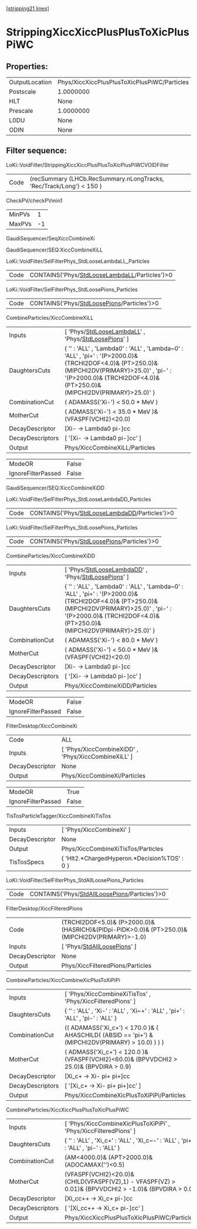 [[stripping21 lines]](./stripping21-index)

# StrippingXiccXiccPlusPlusToXicPlusPiWC

## Properties:

|                |                                              |
|----------------|----------------------------------------------|
| OutputLocation | Phys/XiccXiccPlusPlusToXicPlusPiWC/Particles |
| Postscale      | 1.0000000                                    |
| HLT            | None                                         |
| Prescale       | 1.0000000                                    |
| L0DU           | None                                         |
| ODIN           | None                                         |

## Filter sequence:

LoKi::VoidFilter/StrippingXiccXiccPlusPlusToXicPlusPiWCVOIDFilter

|      |                                                                      |
|------|----------------------------------------------------------------------|
| Code | (recSummary (LHCb.RecSummary.nLongTracks, 'Rec/Track/Long') \< 150 ) |

CheckPV/checkPVmin1

|        |     |
|--------|-----|
| MinPVs | 1   |
| MaxPVs | -1  |

GaudiSequencer/SeqXiccCombineXi

GaudiSequencer/SEQ:XiccCombineXiLL

LoKi::VoidFilter/SelFilterPhys_StdLooseLambdaLL_Particles

|      |                                                                                                  |
|------|--------------------------------------------------------------------------------------------------|
| Code | CONTAINS('Phys/[StdLooseLambdaLL](./stripping21-commonparticles-stdlooselambdall)/Particles')\>0 |

LoKi::VoidFilter/SelFilterPhys_StdLoosePions_Particles

|      |                                                                                            |
|------|--------------------------------------------------------------------------------------------|
| Code | CONTAINS('Phys/[StdLoosePions](./stripping21-commonparticles-stdloosepions)/Particles')\>0 |

CombineParticles/XiccCombineXiLL

|                  |                                                                                                                                                                                                                               |
|------------------|-------------------------------------------------------------------------------------------------------------------------------------------------------------------------------------------------------------------------------|
| Inputs           | [ 'Phys/[StdLooseLambdaLL](./stripping21-commonparticles-stdlooselambdall)' , 'Phys/[StdLoosePions](./stripping21-commonparticles-stdloosepions)' ]                                                                         |
| DaughtersCuts    | { '' : 'ALL' , 'Lambda0' : 'ALL' , 'Lambda~0' : 'ALL' , 'pi+' : '(P\>2000.0)& (TRCHI2DOF\<4.0)& (PT\>250.0)& (MIPCHI2DV(PRIMARY)\>25.0)' , 'pi-' : '(P\>2000.0)& (TRCHI2DOF\<4.0)& (PT\>250.0)& (MIPCHI2DV(PRIMARY)\>25.0)' } |
| CombinationCut   | ( ADAMASS('Xi-') \< 50.0 \* MeV )                                                                                                                                                                                             |
| MotherCut        | ( ADMASS('Xi-') \< 35.0 \* MeV )&(VFASPF(VCHI2)\<20.0)                                                                                                                                                                        |
| DecayDescriptor  | [Xi- -\> Lambda0 pi-]cc                                                                                                                                                                                                     |
| DecayDescriptors | [ '[Xi- -\> Lambda0 pi-]cc' ]                                                                                                                                                                                             |
| Output           | Phys/XiccCombineXiLL/Particles                                                                                                                                                                                                |

|                    |       |
|--------------------|-------|
| ModeOR             | False |
| IgnoreFilterPassed | False |

GaudiSequencer/SEQ:XiccCombineXiDD

LoKi::VoidFilter/SelFilterPhys_StdLooseLambdaDD_Particles

|      |                                                                                                  |
|------|--------------------------------------------------------------------------------------------------|
| Code | CONTAINS('Phys/[StdLooseLambdaDD](./stripping21-commonparticles-stdlooselambdadd)/Particles')\>0 |

LoKi::VoidFilter/SelFilterPhys_StdLoosePions_Particles

|      |                                                                                            |
|------|--------------------------------------------------------------------------------------------|
| Code | CONTAINS('Phys/[StdLoosePions](./stripping21-commonparticles-stdloosepions)/Particles')\>0 |

CombineParticles/XiccCombineXiDD

|                  |                                                                                                                                                                                                                               |
|------------------|-------------------------------------------------------------------------------------------------------------------------------------------------------------------------------------------------------------------------------|
| Inputs           | [ 'Phys/[StdLooseLambdaDD](./stripping21-commonparticles-stdlooselambdadd)' , 'Phys/[StdLoosePions](./stripping21-commonparticles-stdloosepions)' ]                                                                         |
| DaughtersCuts    | { '' : 'ALL' , 'Lambda0' : 'ALL' , 'Lambda~0' : 'ALL' , 'pi+' : '(P\>2000.0)& (TRCHI2DOF\<4.0)& (PT\>250.0)& (MIPCHI2DV(PRIMARY)\>25.0)' , 'pi-' : '(P\>2000.0)& (TRCHI2DOF\<4.0)& (PT\>250.0)& (MIPCHI2DV(PRIMARY)\>25.0)' } |
| CombinationCut   | ( ADAMASS('Xi-') \< 80.0 \* MeV )                                                                                                                                                                                             |
| MotherCut        | ( ADMASS('Xi-') \< 50.0 \* MeV )&(VFASPF(VCHI2)\<20.0)                                                                                                                                                                        |
| DecayDescriptor  | [Xi- -\> Lambda0 pi-]cc                                                                                                                                                                                                     |
| DecayDescriptors | [ '[Xi- -\> Lambda0 pi-]cc' ]                                                                                                                                                                                             |
| Output           | Phys/XiccCombineXiDD/Particles                                                                                                                                                                                                |

|                    |       |
|--------------------|-------|
| ModeOR             | False |
| IgnoreFilterPassed | False |

FilterDesktop/XiccCombineXi

|                 |                                                       |
|-----------------|-------------------------------------------------------|
| Code            | ALL                                                   |
| Inputs          | [ 'Phys/XiccCombineXiDD' , 'Phys/XiccCombineXiLL' ] |
| DecayDescriptor | None                                                  |
| Output          | Phys/XiccCombineXi/Particles                          |

|                    |       |
|--------------------|-------|
| ModeOR             | True  |
| IgnoreFilterPassed | False |

TisTosParticleTagger/XiccCombineXiTisTos

|                 |                                                |
|-----------------|------------------------------------------------|
| Inputs          | [ 'Phys/XiccCombineXi' ]                     |
| DecayDescriptor | None                                           |
| Output          | Phys/XiccCombineXiTisTos/Particles             |
| TisTosSpecs     | { 'Hlt2.\*ChargedHyperon.\*Decision%TOS' : 0 } |

LoKi::VoidFilter/SelFilterPhys_StdAllLoosePions_Particles

|      |                                                                                                  |
|------|--------------------------------------------------------------------------------------------------|
| Code | CONTAINS('Phys/[StdAllLoosePions](./stripping21-commonparticles-stdallloosepions)/Particles')\>0 |

FilterDesktop/XiccFilteredPions

|                 |                                                                                                     |
|-----------------|-----------------------------------------------------------------------------------------------------|
| Code            | (TRCHI2DOF\<5.0)& (P\>2000.0)& (HASRICH)&(PIDpi-PIDK\>0.0)& (PT\>250.0)& (MIPCHI2DV(PRIMARY)\>-1.0) |
| Inputs          | [ 'Phys/[StdAllLoosePions](./stripping21-commonparticles-stdallloosepions)' ]                     |
| DecayDescriptor | None                                                                                                |
| Output          | Phys/XiccFilteredPions/Particles                                                                    |

CombineParticles/XiccCombineXicPlusToXiPiPi

|                  |                                                                                                    |
|------------------|----------------------------------------------------------------------------------------------------|
| Inputs           | [ 'Phys/XiccCombineXiTisTos' , 'Phys/XiccFilteredPions' ]                                        |
| DaughtersCuts    | { '' : 'ALL' , 'Xi-' : 'ALL' , 'Xi~+' : 'ALL' , 'pi+' : 'ALL' , 'pi-' : 'ALL' }                    |
| CombinationCut   | (( ADAMASS('Xi_c+') \< 170.0 )& ( AHASCHILD( (ABSID == 'pi+') & (MIPCHI2DV(PRIMARY) \> 10.0) ) ) ) |
| MotherCut        | ( ADMASS('Xi_c+') \< 120.0 )& (VFASPF(VCHI2)\<60.0)& (BPVVDCHI2 \> 25.0)& (BPVDIRA \> 0.9)         |
| DecayDescriptor  | [Xi_c+ -\> Xi- pi+ pi+]cc                                                                        |
| DecayDescriptors | [ '[Xi_c+ -\> Xi- pi+ pi+]cc' ]                                                                |
| Output           | Phys/XiccCombineXicPlusToXiPiPi/Particles                                                          |

CombineParticles/XiccXiccPlusPlusToXicPlusPiWC

|                  |                                                                                                         |
|------------------|---------------------------------------------------------------------------------------------------------|
| Inputs           | [ 'Phys/XiccCombineXicPlusToXiPiPi' , 'Phys/XiccFilteredPions' ]                                      |
| DaughtersCuts    | { '' : 'ALL' , 'Xi_c+' : 'ALL' , 'Xi_c~-' : 'ALL' , 'pi+' : 'ALL' , 'pi-' : 'ALL' }                     |
| CombinationCut   | (AM\<4000.0)& (APT\>2000.0)& (ADOCAMAX('')\<0.5)                                                        |
| MotherCut        | (VFASPF(VCHI2)\<20.0)&(CHILD(VFASPF(VZ),1) - VFASPF(VZ) \> 0.01)& (BPVVDCHI2 \> -1.0)& (BPVDIRA \> 0.0) |
| DecayDescriptor  | [Xi_cc++ -\> Xi_c+ pi-]cc                                                                             |
| DecayDescriptors | [ '[Xi_cc++ -\> Xi_c+ pi-]cc' ]                                                                     |
| Output           | Phys/XiccXiccPlusPlusToXicPlusPiWC/Particles                                                            |
